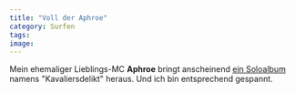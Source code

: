 ```yaml
---
title: "Voll der Aphroe"
category: Surfen
tags: 
image: 
---
```


Mein ehemaliger Lieblings-MC **Aphroe** bringt anscheinend [ein Soloalbum](http://www.mzee.com/newscenter/show.php?artikel=100048691) namens "Kavaliersdelikt" heraus. Und ich bin entsprechend gespannt.